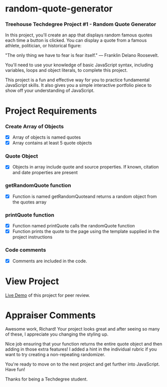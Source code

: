 # random-quote-generator
### Treehouse Techdegree Project #1 - Random Quote Generator

In this project, you'll create an app that displays random famous quotes each time a button is clicked. You can display a quote from a famous athlete, politician, or historical figure:

"The only thing we have to fear is fear itself." — Franklin Delano Roosevelt.

You'll need to use your knowledge of basic JavaScript syntax, including variables, loops and object literals, to complete this project.

This project is a fun and effective way for you to practice fundamental JavaScript skills. It also gives you a simple interactive portfolio piece to show off your understanding of JavaScript. 


# Project Requirements

### Create Array of Objects
- [x] Array of objects is named quotes
- [x] Array contains at least 5 quote objects
### Quote Object
- [x] Objects in array include quote and source properties. If known, citation and date properties are present
### getRandomQuote function
- [x] Function is named getRandomQuoteand returns a random object from the quotes array
### printQuote function
- [x] Function named printQuote calls the randomQuote function
- [x] Function prints the quote to the page using the template supplied in the project instructions
### Code comments
- [x] Comments are included in the code.


# View Project
[Live Demo]( https://richardjamesward.github.io/JS-Random-Quote-Generator/) of this project for peer review.


# Appraiser Comments
Awesome work, Richard! Your project looks great and after seeing so many of these, I appreciate you changing the styling up.

Nice job ensuring that your function returns the entire quote object and then adding in those extra features! I added a hint in the individual rubric if you want to try creating a non-repeating randomizer.

You're ready to move on to the next project and get further into JavaScript. Have fun!

Thanks for being a Techdegree student.
